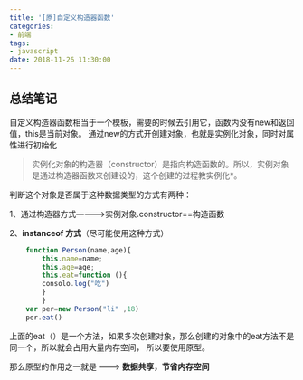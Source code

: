 ```yaml
---
title: '[原]自定义构造器函数'
categories:
- 前端
tags:
- javascript
date: 2018-11-26 11:30:00
---
```


## 总结笔记

 自定义构造器函数相当于一个模板，需要的时候去引用它，函数内没有new和返回值，this是当前对象。
 通过new的方式开创建对象，也就是实例化对象，同时对属性进行初始化

>实例化对象的构造器（constructor）是指向构造函数的。所以，实例对象是通过构造器函数来创建设的，这个创建的过程教实例化*。

判断这个对象是否属于这种数据类型的方式有两种：

1、通过构造器方式————>实例对象.constructor==构造函数

2、**instanceof 方式**（尽可能使用这种方式）
```javascript
    function Person(name,age){
        this.name=name;
        this.age=age;
        this.eat=function (){
        consolo.log("吃")
        }
        }
    var per=new Person("li" ,18)
    per.eat()
```
上面的eat（）是一个方法，如果多次创建对象，那么创建的对象中的eat方法不是同一个，所以就会占用大量内存空间，
所以要使用原型。

那么原型的作用之一就是  --->  **数据共享，节省内存空间**


